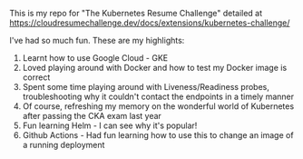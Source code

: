 This is my repo for "The Kubernetes Resume Challenge" detailed at https://cloudresumechallenge.dev/docs/extensions/kubernetes-challenge/

I've had so much fun. These are my highlights:

1. Learnt how to use Google Cloud - GKE
2. Loved playing around with Docker and how to test my Docker image is correct
3. Spent some time playing around with Liveness/Readiness probes, troubleshooting why it couldn't contact the endpoints in a timely manner
4. Of course, refreshing my memory on the wonderful world of Kubernetes after passing the CKA exam last year
5. Fun learning Helm - I can see why it's popular!
6. Github Actions - Had fun learning how to use this to change an image of a running deployment
